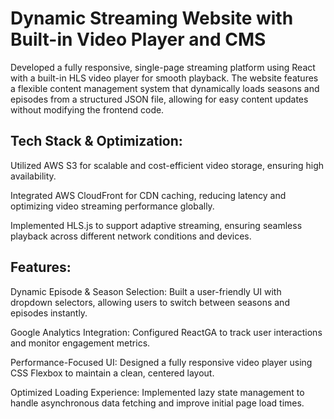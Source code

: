 # Dynamic Streaming Website with Built-in Video Player and CMS

Developed a fully responsive, single-page streaming platform using React with a built-in HLS video player for smooth playback. The website features a flexible content management system that dynamically loads seasons and episodes from a structured JSON file, allowing for easy content updates without modifying the frontend code.

## Tech Stack & Optimization:

Utilized AWS S3 for scalable and cost-efficient video storage, ensuring high availability.

Integrated AWS CloudFront for CDN caching, reducing latency and optimizing video streaming performance globally.

Implemented HLS.js to support adaptive streaming, ensuring seamless playback across different network conditions and devices.

## Features:

Dynamic Episode & Season Selection: Built a user-friendly UI with dropdown selectors, allowing users to switch between seasons and episodes instantly.

Google Analytics Integration: Configured ReactGA to track user interactions and monitor engagement metrics.

Performance-Focused UI: Designed a fully responsive video player using CSS Flexbox to maintain a clean, centered layout.

Optimized Loading Experience: Implemented lazy state management to handle asynchronous data fetching and improve initial page load times.
